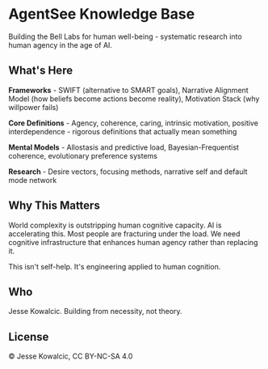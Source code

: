 # AgentSee Knowledge Base

Building the Bell Labs for human well-being - systematic research into human agency in the age of AI.

## What's Here

**Frameworks** - SWIFT (alternative to SMART goals), Narrative Alignment Model (how beliefs become actions become reality), Motivation Stack (why willpower fails)

**Core Definitions** - Agency, coherence, caring, intrinsic motivation, positive interdependence - rigorous definitions that actually mean something

**Mental Models** - Allostasis and predictive load, Bayesian-Frequentist coherence, evolutionary preference systems

**Research** - Desire vectors, focusing methods, narrative self and default mode network

## Why This Matters

World complexity is outstripping human cognitive capacity. AI is accelerating this. Most people are fracturing under the load. We need cognitive infrastructure that enhances human agency rather than replacing it.

This isn't self-help. It's engineering applied to human cognition.

## Who

Jesse Kowalcic. Building from necessity, not theory.

## License

© Jesse Kowalcic, CC BY-NC-SA 4.0
